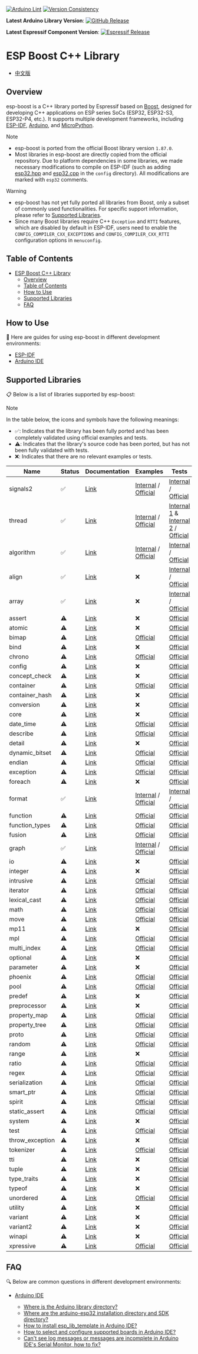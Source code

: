 [![Arduino Lint](https://github.com/espressif/esp-boost/actions/workflows/arduino_lint.yml/badge.svg)](https://github.com/espressif/esp-boost/actions/workflows/arduino_lint.yml) [![Version Consistency](https://github.com/espressif/esp-boost/actions/workflows/check_lib_versions.yml/badge.svg)](https://github.com/espressif/esp-boost/actions/workflows/check_lib_versions.yml)

**Latest Arduino Library Version**: [![GitHub Release](https://img.shields.io/github/v/release/espressif/esp-boost)](https://github.com/espressif/esp-boost/releases)

**Latest Espressif Component Version**: [![Espressif Release](https://components.espressif.com/components/espressif/esp-boost/badge.svg)](https://components.espressif.com/components/espressif/esp-boost)

# ESP Boost C++ Library

* [中文版](./README_CN.md)

## Overview

esp-boost is a C++ library ported by Espressif based on [Boost](https://github.com/boostorg/boost), designed for developing C++ applications on ESP series SoCs (ESP32, ESP32-S3, ESP32-P4, etc.). It supports multiple development frameworks, including [ESP-IDF](https://github.com/espressif/esp-idf), [Arduino](https://github.com/espressif/arduino-esp32), and [MicroPython](https://github.com/micropython/micropython).

> [!NOTE]
> - esp-boost is ported from the official Boost library version `1.87.0`.
> - Most libraries in esp-boost are directly copied from the official repository. Due to platform dependencies in some libraries, we made necessary modifications to compile on ESP-IDF (such as adding [esp32.hpp](src/boost/config/platform/esp32.hpp) and [esp32.cpp](src/boost/config/src/esp32.cpp) in the `config` directory). All modifications are marked with `esp32` comments.

> [!WARNING]
> - esp-boost has not yet fully ported all libraries from Boost, only a subset of commonly used functionalities. For specific support information, please refer to [Supported Libraries](#supported-libraries).
> - Since many Boost libraries require C++ `Exception` and `RTTI` features, which are disabled by default in ESP-IDF, users need to enable the `CONFIG_COMPILER_CXX_EXCEPTIONS` and `CONFIG_COMPILER_CXX_RTTI` configuration options in `menuconfig`.

## Table of Contents

- [ESP Boost C++ Library](#esp-boost-c-library)
  - [Overview](#overview)
  - [Table of Contents](#table-of-contents)
  - [How to Use](#how-to-use)
  - [Supported Libraries](#supported-libraries)
  - [FAQ](#faq)

## How to Use

📖 Here are guides for using esp-boost in different development environments:

* [ESP-IDF](./docs/envs/use_with_idf.md)
* [Arduino IDE](./docs/envs/use_with_arduino.md)

## Supported Libraries

📋 Below is a list of libraries supported by esp-boost:

> [!NOTE]
> In the table below, the icons and symbols have the following meanings:
> - ✅: Indicates that the library has been fully ported and has been completely validated using official examples and tests.
> - ⚠️: Indicates that the library's source code has been ported, but has not been fully validated with tests.
> - ❌: Indicates that there are no relevant examples or tests.

|    **Name**     | **Status** |                                 **Documentation**                                 |                                                      **Examples**                                                      |                                                                              **Tests**                                                                              |
| --------------- | ---------- | --------------------------------------------------------------------------------- | ---------------------------------------------------------------------------------------------------------------------- | ------------------------------------------------------------------------------------------------------------------------------------------------------------------- |
| signals2        | ✅️       | [Link](https://www.boost.org/doc/libs/1_87_0/libs/signals2/index.html)        | [Internal](./test_apps/signals2/example/) / [Official](https://github.com/boostorg/signals2/tree/boost-1.87.0/example) | [Internal](./test_apps/signals2/test/) / [Official](https://github.com/boostorg/signals2/tree/boost-1.87.0/test)                                                |
| thread          | ✅️       | [Link](https://www.boost.org/doc/libs/1_87_0/libs/thread/index.html)          | [Internal](./test_apps/thread/example/) / [Official](https://github.com/boostorg/thread/tree/boost-1.87.0/example)     | [Internal 1](./test_apps/thread/test_common/) & [Internal 2](./test_apps/thread/test_more/) / [Official](https://github.com/boostorg/thread/tree/boost-1.87.0/test) |
| algorithm       | ✅️       | [Link](https://www.boost.org/doc/libs/1_87_0/libs/algorithm/index.html)       | [Internal](./test_apps/algorithm/example/) / [Official](https://github.com/boostorg/algorithm/tree/boost-1.87.0/example)                                        | [Internal](./test_apps/algorithm/test/) / [Official](https://github.com/boostorg/algorithm/tree/boost-1.87.0/test)                                                                                    |
| align           | ✅️       | [Link](https://www.boost.org/doc/libs/1_87_0/libs/align/index.html)           | ❌                                                                                                              | [Internal](./test_apps/align/example/) / [Official](https://github.com/boostorg/align/tree/boost-1.87.0/test)                                                                                        |
| array           | ✅️       | [Link](https://www.boost.org/doc/libs/1_87_0/libs/array/index.html)           | ❌                                                                                                              | [Internal](./test_apps/array/test/) / [Official](https://github.com/boostorg/array/tree/boost-1.87.0/test)                                                                                        |
| assert          | ⚠️       | [Link](https://www.boost.org/doc/libs/1_87_0/libs/assert/index.html)          | ❌                                                                                                              | [Official](https://github.com/boostorg/assert/tree/boost-1.87.0/test)                                                                                       |
| atomic          | ⚠️       | [Link](https://www.boost.org/doc/libs/1_87_0/libs/atomic/index.html)          | ❌                                                                                                              | [Official](https://github.com/boostorg/atomic/tree/boost-1.87.0/test)                                                                                       |
| bimap           | ⚠️       | [Link](https://www.boost.org/doc/libs/1_87_0/libs/bimap/index.html)           | [Official](https://github.com/boostorg/bimap/tree/boost-1.87.0/example)                                            | [Official](https://github.com/boostorg/bimap/tree/boost-1.87.0/test)                                                                                        |
| bind            | ⚠️       | [Link](https://www.boost.org/doc/libs/1_87_0/libs/bind/index.html)            | ❌                                                                                                              | [Official](https://github.com/boostorg/bind/tree/boost-1.87.0/test)                                                                                         |
| chrono          | ⚠️       | [Link](https://www.boost.org/doc/libs/1_87_0/libs/chrono/index.html)          | [Official](https://github.com/boostorg/chrono/tree/boost-1.87.0/example)                                           | [Official](https://github.com/boostorg/chrono/tree/boost-1.87.0/test)                                                                                       |
| config          | ⚠️       | [Link](https://www.boost.org/doc/libs/1_87_0/libs/config/index.html)          | ❌                                                                                                              | [Official](https://github.com/boostorg/config/tree/boost-1.87.0/test)                                                                                       |
| concept_check   | ⚠️       | [Link](https://www.boost.org/doc/libs/1_87_0/libs/concept_check/index.html)   | ❌                                                                                                              | [Official](https://github.com/boostorg/concept_check/tree/boost-1.87.0/test)                                                                                |
| container       | ⚠️       | [Link](https://www.boost.org/doc/libs/1_87_0/libs/container/index.html)       | [Official](https://github.com/boostorg/container/tree/boost-1.87.0/example)                                        | [Official](https://github.com/boostorg/container/tree/boost-1.87.0/test)                                                                                    |
| container_hash  | ⚠️       | [Link](https://www.boost.org/doc/libs/1_87_0/libs/container_hash/index.html)  | ❌                                                                                                              | [Official](https://github.com/boostorg/container_hash/tree/boost-1.87.0/test)                                                                               |
| conversion      | ⚠️       | [Link](https://www.boost.org/doc/libs/1_87_0/libs/conversion/index.html)      | ❌                                                                                                              | [Official](https://github.com/boostorg/conversion/tree/boost-1.87.0/test)                                                                                   |
| core            | ⚠️       | [Link](https://www.boost.org/doc/libs/1_87_0/libs/core/index.html)            | ❌                                                                                                              | [Official](https://github.com/boostorg/core/tree/boost-1.87.0/test)                                                                                         |
| date_time       | ⚠️       | [Link](https://www.boost.org/doc/libs/1_87_0/libs/date_time/index.html)       | [Official](https://github.com/boostorg/date_time/tree/boost-1.87.0/example)                                        | [Official](https://github.com/boostorg/date_time/tree/boost-1.87.0/test)                                                                                    |
| describe        | ⚠️       | [Link](https://www.boost.org/doc/libs/1_87_0/libs/describe/index.html)        | [Official](https://github.com/boostorg/describe/tree/boost-1.87.0/example)                                         | [Official](https://github.com/boostorg/describe/tree/boost-1.87.0/test)                                                                                     |
| detail          | ⚠️       | [Link](https://www.boost.org/doc/libs/1_87_0/libs/detail/index.html)          | ❌                                                                                                              | [Official](https://github.com/boostorg/detail/tree/boost-1.87.0/test)                                                                                       |
| dynamic_bitset  | ⚠️       | [Link](https://www.boost.org/doc/libs/1_87_0/libs/dynamic_bitset/index.html)  | [Official](https://github.com/boostorg/dynamic_bitset/tree/boost-1.87.0/example)                                   | [Official](https://github.com/boostorg/dynamic_bitset/tree/boost-1.87.0/test)                                                                               |
| endian          | ⚠️       | [Link](https://www.boost.org/doc/libs/1_87_0/libs/endian/index.html)          | [Official](https://github.com/boostorg/endian/tree/boost-1.87.0/example)                                           | [Official](https://github.com/boostorg/endian/tree/boost-1.87.0/test)                                                                                       |
| exception       | ⚠️       | [Link](https://www.boost.org/doc/libs/1_87_0/libs/exception/index.html)       | [Official](https://github.com/boostorg/exception/tree/boost-1.87.0/example)                                        | [Official](https://github.com/boostorg/exception/tree/boost-1.87.0/test)                                                                                    |
| foreach         | ⚠️       | [Link](https://www.boost.org/doc/libs/1_87_0/libs/foreach/index.html)         | ❌                                                                                                              | [Official](https://github.com/boostorg/foreach/tree/boost-1.87.0/test)                                                                                      |
| format          | ✅️       | [Link](https://www.boost.org/doc/libs/1_87_0/libs/format/doc/format.html)        | [Internal](./test_apps/format/example/) / [Official](https://github.com/boostorg/format/tree/boost-1.87.0/example) | [Internal](./test_apps/format/test/) / [Official](https://github.com/boostorg/format/tree/boost-1.87.0/test)                                                |
| function        | ⚠️       | [Link](https://www.boost.org/doc/libs/1_87_0/libs/function/index.html)        | [Official](https://github.com/boostorg/function/tree/boost-1.87.0/example)                                         | [Official](https://github.com/boostorg/function/tree/boost-1.87.0/test)                                                                                     |
| function_types  | ⚠️       | [Link](https://www.boost.org/doc/libs/1_87_0/libs/function_types/index.html)  | [Official](https://github.com/boostorg/function_types/tree/boost-1.87.0/example)                                   | [Official](https://github.com/boostorg/function_types/tree/boost-1.87.0/test)                                                                               |
| fusion          | ⚠️       | [Link](https://www.boost.org/doc/libs/1_87_0/libs/fusion/index.html)          | [Official](https://github.com/boostorg/fusion/tree/boost-1.87.0/example)                                           | [Official](https://github.com/boostorg/fusion/tree/boost-1.87.0/test)                                                                                       |
| graph           | ✅️       | [Link](https://www.boost.org/doc/libs/1_87_0/libs/graph/index.html)           | [Internal](./test_apps/graph/example/) / [Official](https://github.com/boostorg/graph/tree/boost-1.87.0/example)   | [Official](https://github.com/boostorg/graph/tree/boost-1.87.0/test)                                                                                        |
| io              | ⚠️       | [Link](https://www.boost.org/doc/libs/1_87_0/libs/io/index.html)              | ❌                                                                                                              | [Official](https://github.com/boostorg/io/tree/boost-1.87.0/test)                                                                                           |
| integer         | ⚠️       | [Link](https://www.boost.org/doc/libs/1_87_0/libs/integer/index.html)         | ❌                                                                                                              | [Official](https://github.com/boostorg/integer/tree/boost-1.87.0/test)                                                                                      |
| intrusive       | ⚠️       | [Link](https://www.boost.org/doc/libs/1_87_0/libs/intrusive/index.html)       | [Official](https://github.com/boostorg/intrusive/tree/boost-1.87.0/example)                                        | [Official](https://github.com/boostorg/intrusive/tree/boost-1.87.0/test)                                                                                    |
| iterator        | ⚠️       | [Link](https://www.boost.org/doc/libs/1_87_0/libs/iterator/index.html)        | [Official](https://github.com/boostorg/iterator/tree/boost-1.87.0/example)                                         | [Official](https://github.com/boostorg/iterator/tree/boost-1.87.0/test)                                                                                     |
| lexical_cast    | ⚠️       | [Link](https://www.boost.org/doc/libs/1_87_0/libs/lexical_cast/index.html)    | [Official](https://github.com/boostorg/lexical_cast/tree/boost-1.87.0/example)                                     | [Official](https://github.com/boostorg/lexical_cast/tree/boost-1.87.0/test)                                                                                 |
| math            | ⚠️       | [Link](https://www.boost.org/doc/libs/1_87_0/libs/math/index.html)            | [Official](https://github.com/boostorg/math/tree/boost-1.87.0/example)                                             | [Official](https://github.com/boostorg/math/tree/boost-1.87.0/test)                                                                                         |
| move            | ⚠️       | [Link](https://www.boost.org/doc/libs/1_87_0/libs/move/index.html)            | [Official](https://github.com/boostorg/move/tree/boost-1.87.0/example)                                             | [Official](https://github.com/boostorg/move/tree/boost-1.87.0/test)                                                                                         |
| mp11            | ⚠️       | [Link](https://www.boost.org/doc/libs/1_87_0/libs/mp11/index.html)            | ❌                                                                                                              | [Official](https://github.com/boostorg/mp11/tree/boost-1.87.0/test)                                                                                         |
| mpl             | ⚠️       | [Link](https://www.boost.org/doc/libs/1_87_0/libs/mpl/index.html)             | [Official](https://github.com/boostorg/mpl/tree/boost-1.87.0/example)                                              | [Official](https://github.com/boostorg/mpl/tree/boost-1.87.0/test)                                                                                          |
| multi_index     | ⚠️       | [Link](https://www.boost.org/doc/libs/1_87_0/libs/multi_index/index.html)     | [Official](https://github.com/boostorg/multi_index/tree/boost-1.87.0/example)                                      | [Official](https://github.com/boostorg/multi_index/tree/boost-1.87.0/test)                                                                                 |
| optional        | ⚠️       | [Link](https://www.boost.org/doc/libs/1_87_0/libs/optional/index.html)        | ❌                                                                                                              | [Official](https://github.com/boostorg/optional/tree/boost-1.87.0/test)                                                                                     |
| parameter       | ⚠️       | [Link](https://www.boost.org/doc/libs/1_87_0/libs/parameter/index.html)       | ❌                                                                                                              | [Official](https://github.com/boostorg/parameter/tree/boost-1.87.0/test)                                                                                    |
| phoenix         | ⚠️       | [Link](https://www.boost.org/doc/libs/1_87_0/libs/phoenix/index.html)         | [Official](https://github.com/boostorg/phoenix/tree/boost-1.87.0/example)                                          | [Official](https://github.com/boostorg/phoenix/tree/boost-1.87.0/test)                                                                                      |
| pool            | ⚠️       | [Link](https://www.boost.org/doc/libs/1_87_0/libs/pool/index.html)            | [Official](https://github.com/boostorg/pool/tree/boost-1.87.0/example)                                             | [Official](https://github.com/boostorg/pool/tree/boost-1.87.0/test)                                                                                         |
| predef          | ⚠️       | [Link](https://www.boost.org/doc/libs/1_87_0/libs/predef/index.html)          | ❌                                                                                                              | [Official](https://github.com/boostorg/predef/tree/boost-1.87.0/test)                                                                                       |
| preprocessor    | ⚠️       | [Link](https://www.boost.org/doc/libs/1_87_0/libs/preprocessor/index.html)    | ❌                                                                                                              | [Official](https://github.com/boostorg/preprocessor/tree/boost-1.87.0/test)                                                                                 |
| property_map    | ⚠️       | [Link](https://www.boost.org/doc/libs/1_87_0/libs/property_map/index.html)    | [Official](https://github.com/boostorg/property_map/tree/boost-1.87.0/example)                                     | [Official](https://github.com/boostorg/property_map/tree/boost-1.87.0/test)                                                                                 |
| property_tree   | ⚠️       | [Link](https://www.boost.org/doc/libs/1_87_0/libs/property_tree/index.html)   | [Official](https://github.com/boostorg/property_tree/tree/boost-1.87.0/example)                                    | [Official](https://github.com/boostorg/property_tree/tree/boost-1.87.0/test)                                                                                |
| proto           | ⚠️       | [Link](https://www.boost.org/doc/libs/1_87_0/libs/proto/index.html)           | [Official](https://github.com/boostorg/proto/tree/boost-1.87.0/example)                                            | [Official](https://github.com/boostorg/proto/tree/boost-1.87.0/test)                                                                                        |
| random          | ⚠️       | [Link](https://www.boost.org/doc/libs/1_87_0/libs/random/index.html)          | [Official](https://github.com/boostorg/random/tree/boost-1.87.0/example)                                           | [Official](https://github.com/boostorg/random/tree/boost-1.87.0/test)                                                                                       |
| range           | ⚠️       | [Link](https://www.boost.org/doc/libs/1_87_0/libs/range/index.html)           | ❌                                                                                                              | [Official](https://github.com/boostorg/range/tree/boost-1.87.0/test)                                                                                        |
| ratio           | ⚠️       | [Link](https://www.boost.org/doc/libs/1_87_0/libs/ratio/index.html)           | [Official](https://github.com/boostorg/ratio/tree/boost-1.87.0/example)                                            | [Official](https://github.com/boostorg/ratio/tree/boost-1.87.0/test)                                                                                        |
| regex           | ⚠️       | [Link](https://www.boost.org/doc/libs/1_87_0/libs/regex/index.html)           | [Official](https://github.com/boostorg/regex/tree/boost-1.87.0/example)                                            | [Official](https://github.com/boostorg/regex/tree/boost-1.87.0/test)                                                                                        |
| serialization   | ⚠️       | [Link](https://www.boost.org/doc/libs/1_87_0/libs/serialization/index.html)   | [Official](https://github.com/boostorg/serialization/tree/boost-1.87.0/example)                                    | [Official](https://github.com/boostorg/serialization/tree/boost-1.87.0/test)                                                                                |
| smart_ptr       | ⚠️       | [Link](https://www.boost.org/doc/libs/1_87_0/libs/smart_ptr/index.html)       | [Official](https://github.com/boostorg/smart_ptr/tree/boost-1.87.0/example)                                        | [Official](https://github.com/boostorg/smart_ptr/tree/boost-1.87.0/test)                                                                                    |
| spirit          | ⚠️       | [Link](https://www.boost.org/doc/libs/1_87_0/libs/spirit/index.html)          | [Official](https://github.com/boostorg/spirit/tree/boost-1.87.0/example)                                           | [Official](https://github.com/boostorg/spirit/tree/boost-1.87.0/test)                                                                                       |
| static_assert   | ⚠️       | [Link](https://www.boost.org/doc/libs/1_87_0/libs/static_assert/index.html)   | [Official](https://github.com/boostorg/static_assert/tree/boost-1.87.0/example)                                    | [Official](https://github.com/boostorg/static_assert/tree/boost-1.87.0/test)                                                                                |
| system          | ⚠️       | [Link](https://www.boost.org/doc/libs/1_87_0/libs/system/index.html)          | ❌                                                                                                              | [Official](https://github.com/boostorg/system/tree/boost-1.87.0/test)                                                                                       |
| test            | ⚠️       | [Link](https://www.boost.org/doc/libs/1_87_0/libs/test/index.html)            | [Official](https://github.com/boostorg/test/tree/boost-1.87.0/example)                                             | [Official](https://github.com/boostorg/test/tree/boost-1.87.0/test)                                                                                         |
| throw_exception | ⚠️       | [Link](https://www.boost.org/doc/libs/1_87_0/libs/throw_exception/index.html) | ❌                                                                                                              | [Official](https://github.com/boostorg/throw_exception/tree/boost-1.87.0/test)                                                                              |
| tokenizer       | ⚠️       | [Link](https://www.boost.org/doc/libs/1_87_0/libs/tokenizer/index.html)       | [Official](https://github.com/boostorg/tokenizer/tree/boost-1.87.0/example)                                        | [Official](https://github.com/boostorg/tokenizer/tree/boost-1.87.0/test)                                                                                    |
| tti             | ⚠️       | [Link](https://www.boost.org/doc/libs/1_87_0/libs/tti/index.html)             | ❌                                                                                                              | [Official](https://github.com/boostorg/tti/tree/boost-1.87.0/test)                                                                                          |
| tuple           | ⚠️       | [Link](https://www.boost.org/doc/libs/1_87_0/libs/tuple/index.html)           | ❌                                                                                                              | [Official](https://github.com/boostorg/tuple/tree/boost-1.87.0/test)                                                                                        |
| type_traits     | ⚠️       | [Link](https://www.boost.org/doc/libs/1_87_0/libs/type_traits/index.html)     | ❌                                                                                                              | [Official](https://github.com/boostorg/type_traits/tree/boost-1.87.0/test)                                                                                  |
| typeof          | ⚠️       | [Link](https://www.boost.org/doc/libs/1_87_0/libs/typeof/index.html)          | ❌                                                                                                              | [Official](https://github.com/boostorg/typeof/tree/boost-1.87.0/test)                                                                                       |
| unordered       | ⚠️       | [Link](https://www.boost.org/doc/libs/1_87_0/libs/unordered/index.html)       | [Official](https://github.com/boostorg/unordered/tree/boost-1.87.0/example)                                        | [Official](https://github.com/boostorg/unordered/tree/boost-1.87.0/test)                                                                                    |
| utility         | ⚠️       | [Link](https://www.boost.org/doc/libs/1_87_0/libs/utility/index.html)         | ❌                                                                                                              | [Official](https://github.com/boostorg/utility/tree/boost-1.87.0/test)                                                                                      |
| variant         | ⚠️       | [Link](https://www.boost.org/doc/libs/1_87_0/libs/variant/index.html)         | ❌                                                                                                              | [Official](https://github.com/boostorg/variant/tree/boost-1.87.0/test)                                                                                      |
| variant2        | ⚠️       | [Link](https://www.boost.org/doc/libs/1_87_0/libs/variant2/index.html)        | ❌                                                                                                              | [Official](https://github.com/boostorg/variant2/tree/boost-1.87.0/test)                                                                                     |
| winapi          | ⚠️       | [Link](https://www.boost.org/doc/libs/1_87_0/libs/winapi/index.html)          | ❌                                                                                                              | [Official](https://github.com/boostorg/winapi/tree/boost-1.87.0/test)                                                                                       |
| xpressive       | ⚠️       | [Link](https://www.boost.org/doc/libs/1_87_0/libs/xpressive/index.html)       | [Official](https://github.com/boostorg/xpressive/tree/boost-1.87.0/example)                                        | [Official](https://github.com/boostorg/xpressive/tree/boost-1.87.0/test)                                                                                    |

## FAQ

🔍 Below are common questions in different development environments:

* [Arduino IDE](./docs/envs/use_with_arduino.md#frequently-asked-questions)

  * [Where is the Arduino library directory?](./docs/envs/use_with_arduino.md#where-is-the-arduino-library-directory)
  * [Where are the arduino-esp32 installation directory and SDK directory?](./docs/envs/use_with_arduino.md#where-are-the-arduino-esp32-installation-directory-and-sdk-directory)
  * [How to install esp_lib_template in Arduino IDE?](./docs/envs/use_with_arduino.md#how-to-install-esp-boost-in-arduino-ide)
  * [How to select and configure supported boards in Arduino IDE?](./docs/envs/use_with_arduino.md#how-to-select-and-configure-supported-boards-in-arduino-ide)
  * [Can't see log messages or messages are incomplete in Arduino IDE's Serial Monitor, how to fix?](./docs/envs/use_with_arduino.md#cant-see-log-messages-or-messages-are-incomplete-in-arduino-ides-serial-monitor-how-to-fix)
